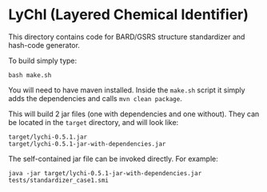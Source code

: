 LyChI (Layered Chemical Identifier)
===================================

This directory contains code for BARD/GSRS structure standardizer and hash-code generator. 

To build simply type:

```
bash make.sh
```

You will need to have maven installed. Inside the `make.sh` script it simply adds the dependencies and calls `mvn clean package`.


This will build 2 jar files (one with dependencies and one without). They can be located in the `target` directory, and will look like:

```
target/lychi-0.5.1.jar  
target/lychi-0.5.1-jar-with-dependencies.jar
```

The self-contained jar file can be invoked directly. For example:

```
java -jar target/lychi-0.5.1-jar-with-dependencies.jar tests/standardizer_case1.smi
```



